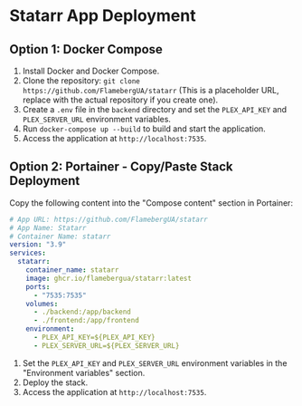 # Statarr App Deployment

## Option 1: Docker Compose

1.  Install Docker and Docker Compose.
2.  Clone the repository: `git clone https://github.com/FlamebergUA/statarr` (This is a placeholder URL, replace with the actual repository if you create one).
3.  Create a `.env` file in the `backend` directory and set the `PLEX_API_KEY` and `PLEX_SERVER_URL` environment variables.
4.  Run `docker-compose up --build` to build and start the application.
5.  Access the application at `http://localhost:7535`.

## Option 2: Portainer - Copy/Paste Stack Deployment

Copy the following content into the "Compose content" section in Portainer:

```yaml
# App URL: https://github.com/FlamebergUA/statarr
# App Name: Statarr
# Container Name: statarr
version: "3.9"
services:
  statarr:
    container_name: statarr
    image: ghcr.io/flamebergua/statarr:latest
    ports:
      - "7535:7535"
    volumes:
      - ./backend:/app/backend
      - ./frontend:/app/frontend
    environment:
      - PLEX_API_KEY=${PLEX_API_KEY}
      - PLEX_SERVER_URL=${PLEX_SERVER_URL}
```

1.  Set the `PLEX_API_KEY` and `PLEX_SERVER_URL` environment variables in the "Environment variables" section.
2.  Deploy the stack.
3.  Access the application at `http://localhost:7535`.

